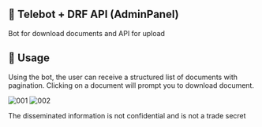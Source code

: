 ## 🚂 Telebot + DRF API (AdminPanel)
Bot for download documents and API for upload

## 📂 Usage
Using the bot, the user can receive a structured list of documents with pagination. Clicking on a document will prompt you to download document.

![001](https://github.com/StefanEpic/telebot_rzd/assets/118810289/6bf67bb2-58c0-4746-a9ac-cfe62011dd95)
![002](https://github.com/StefanEpic/telebot_rzd/assets/118810289/438be782-04d0-4b44-983a-0614bf1a3576)

The disseminated information is not confidential and is not a trade secret
